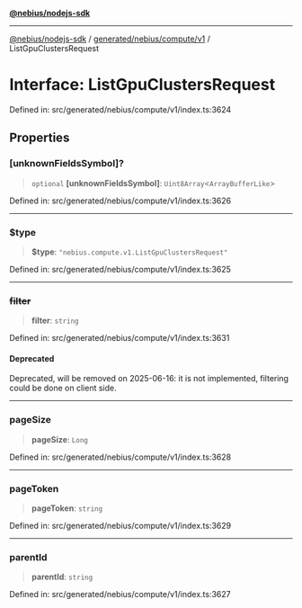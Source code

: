 [**@nebius/nodejs-sdk**](../../../../../README.md)

***

[@nebius/nodejs-sdk](../../../../../README.md) / [generated/nebius/compute/v1](../README.md) / ListGpuClustersRequest

# Interface: ListGpuClustersRequest

Defined in: src/generated/nebius/compute/v1/index.ts:3624

## Properties

### \[unknownFieldsSymbol\]?

> `optional` **\[unknownFieldsSymbol\]**: `Uint8Array`\<`ArrayBufferLike`\>

Defined in: src/generated/nebius/compute/v1/index.ts:3626

***

### $type

> **$type**: `"nebius.compute.v1.ListGpuClustersRequest"`

Defined in: src/generated/nebius/compute/v1/index.ts:3625

***

### ~~filter~~

> **filter**: `string`

Defined in: src/generated/nebius/compute/v1/index.ts:3631

#### Deprecated

Deprecated, will be removed on 2025-06-16: it is not implemented, filtering could be done on client side.

***

### pageSize

> **pageSize**: `Long`

Defined in: src/generated/nebius/compute/v1/index.ts:3628

***

### pageToken

> **pageToken**: `string`

Defined in: src/generated/nebius/compute/v1/index.ts:3629

***

### parentId

> **parentId**: `string`

Defined in: src/generated/nebius/compute/v1/index.ts:3627
